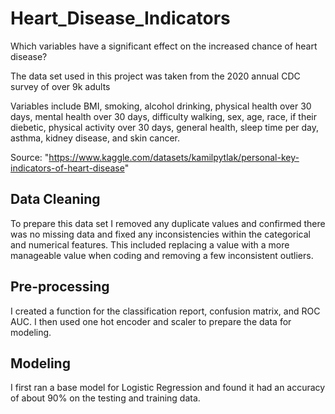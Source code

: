 # Heart_Disease_Indicators
Which variables have a significant effect on the increased chance of heart disease?

The data set used in this project was taken from the 2020 annual CDC survey of over 9k adults

Variables include BMI, smoking, alcohol  drinking, physical health over 30 days, mental health over 30 days, difficulty walking, sex, age, race, if their diebetic, physical activity over 30 days, general health, sleep time per day, asthma, kidney disease, and skin cancer.

Source: "https://www.kaggle.com/datasets/kamilpytlak/personal-key-indicators-of-heart-disease"

## Data Cleaning

To prepare this data set I removed any duplicate values and confirmed there was no missing data and fixed any inconsistencies within the categorical and numerical features. This included replacing a value with a more manageable value when coding and removing a few inconsistent outliers. 

## Pre-processing

I created a function for the classification report, confusion matrix, and ROC AUC. I then used one hot encoder and scaler to prepare the data for modeling.

## Modeling 

I first ran a base model for Logistic Regression and found it had an accuracy of about 90% on the testing and training data. 

